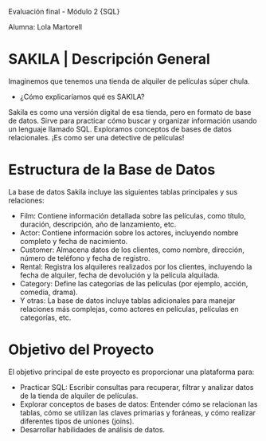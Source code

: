 Evaluación final - Módulo 2 {SQL}

Alumna: Lola Martorell


# SAKILA | Descripción General 

Imaginemos que tenemos una tienda de alquiler de películas súper chula. 
- ¿Cómo explicaríamos qué es SAKILA?
  
Sakila es como una versión digital de esa tienda, pero en formato de base de datos. Sirve para practicar cómo buscar y organizar información usando un lenguaje llamado SQL. 
Exploramos conceptos de bases de datos relacionales. ¡Es como ser una detective de películas!

# Estructura de la Base de Datos

La base de datos Sakila incluye las siguientes tablas principales y sus relaciones:

- Film: Contiene información detallada sobre las películas, como título, duración, descripción, año de lanzamiento, etc.
- Actor: Contiene información sobre los actores, incluyendo nombre completo y fecha de nacimiento.
- Customer: Almacena datos de los clientes, como nombre, dirección, número de teléfono y fecha de registro.
- Rental: Registra los alquileres realizados por los clientes, incluyendo la fecha de alquiler, fecha de devolución y la película alquilada.
- Category: Define las categorías de las películas (por ejemplo, acción, comedia, drama).
- Y otras: La base de datos incluye tablas adicionales para manejar relaciones más complejas, como actores en películas, películas en categorías, etc.

# Objetivo del Proyecto

El objetivo principal de este proyecto es proporcionar una plataforma para:

- Practicar SQL: Escribir consultas para recuperar, filtrar y analizar datos de la tienda de alquiler de películas.
- Explorar conceptos de bases de datos: Entender cómo se relacionan las tablas, cómo se utilizan las claves primarias y foráneas, y cómo realizar diferentes tipos de uniones (joins).
- Desarrollar habilidades de análisis de datos.
